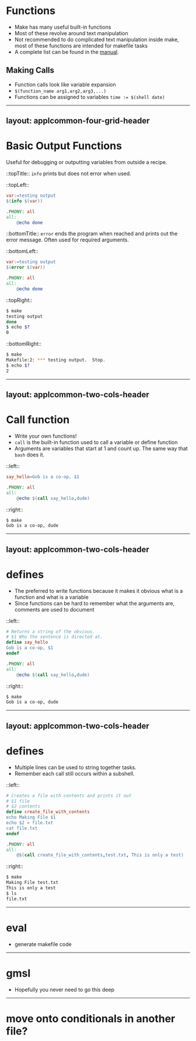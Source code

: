 # Functions

- Make has many useful built-in functions
- Most of these revolve around text manipulation
- Not recommended to do complicated text manipulation inside make, most of these functions are intended for makefile tasks
- A complete list can be found in the [manual](https://www.gnu.org/software/make/manual/html_node/Functions.html).

## Making Calls

- Function calls look like variable expansion
- `$(function_name arg1,arg2,arg3,...)`
- Functions can be assigned to variables `time := $(shell date)`

---
layout: applcommon-four-grid-header
---

# Basic Output Functions

Useful for debugging or outputting variables from outside a recipe.

::topTitle::
`info` prints but does not error when used.

::topLeft::
```makefile
var:=testing output
$(info $(var))

.PHONY: all
all:
	@echo done
```

::bottomTitle::
`error` ends the program when reached and prints out the error message. Often used for required arguments.

::bottomLeft::
```makefile
var:=testing output
$(error $(var))

.PHONY: all
all:
	@echo done
```
::topRight::
```bash
$ make
testing output
done
$ echo $?
0
```

::bottomRight::
```bash
$ make
Makefile:2: *** testing output.  Stop.
$ echo $?
2
```

---
layout: applcommon-two-cols-header
---

# Call function

- Write your own functions!
- `call` is the built-in function used to call a variable or define function
- Arguments are variables that start at 1 and count up. The same way that `bash` does it.

::left::

```makefile
say_hello=Gob is a co-op, $1

.PHONY: all
all:
	@echo $(call say_hello,dude)
```

::right::
```bash
$ make
Gob is a co-op, dude
```

---
layout: applcommon-two-cols-header
---


# defines

- The preferred to write functions because it makes it obvious what is a function and what is a variable
- Since functions can be hard to remember what the arguments are, comments are used to document


::left::

```makefile
# Returns a string of the obvious.
# $1 Who the sentence is directed at.
define say_hello
Gob is a co-op, $1
endef

.PHONY: all
all:
	@echo $(call say_hello,dude)

```

::right::
```bash
$ make
Gob is a co-op, dude
```

---
layout: applcommon-two-cols-header
---

# defines

- Multiple lines can be used to string together tasks.
- Remember each call still occurs within a subshell.

::left::

```makefile
# Creates a file with contents and prints it out
# $1 file
# $2 contents
define create_file_with_contents
echo Making File $1
echo $2 > file.txt
cat file.txt
endef

.PHONY: all
all:
	@$(call create_file_with_contents,test.txt, This is only a test)

```

::right::
```bash
$ make
Making File test.txt
This is only a test
$ ls
file.txt

```

---

# eval

- generate makefile code

---

# gmsl

- Hopefully you never need to go this deep

---

# move onto conditionals in another file?
